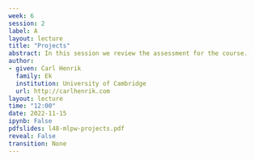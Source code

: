 ```yaml
---
week: 6
session: 2
label: A
layout: lecture
title: "Projects"
abstract: In this session we review the assessment for the course.
author:
- given: Carl Henrik
  family: Ek
  institution: University of Cambridge
  url: http://carlhenrik.com
layout: lecture
time: "12:00"
date: 2022-11-15
ipynb: False
pdfslides: l48-mlpw-projects.pdf
reveal: False
transition: None
---
```


